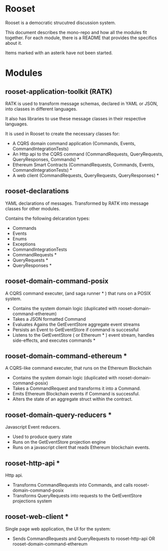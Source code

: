 Rooset
========

Rooset is a democratic strucutred discussion system.

This document describes the mono-repo and how all the modules fit together. For each module, there is a README that provides the specifics about it.

Items marked with an asterik have not been started.



Modules
========



rooset-application-toolkit (RATK)
---------------------------------

RATK is used to transform message schemas, declared in YAML or JSON, into classes in different languages.

It also has libraries to use these message classes in their respective languages.

It is used in Rooset to create the necessary classes for:

  - A CQRS domain command application (Commands, Events, CommandIntegrationTests)
  - An Http api to the CQRS command (CommandRequests, QueryRequests, QueryResponses,
        Commands) *
  - Ethereum Smart Contracts (CommandRequests, Commands, Events, CommandIntegrationTests) *
  - A web client (CommandRequests, QueryRequests, QueryResponses) *



rooset-declarations
------------------

YAML declarations of messages. Transformed by RATK into message classes for other modules.

Contains the following delcaration types:

  - Commands
  - Events
  - Enums
  - Exceptions
  - CommandIntegrationTests
  - CommandRequests *
  - QueryRequests *
  - QueryResponses *



rooset-domain-command-posix
-----------------------------

A CQRS command executer, (and saga runner * ) that runs on a POSIX system.

  - Contains the system domain logic (duplicated with rooset-domain-command-ethereum)
  - Takes a JSON formatted Command
  - Evaluates Agains the GetEventStore aggregate event streams
  - Persists an Event to GetEventStore if command is successful
  - Listens to the GetEventStore ( or Ethereum * ) event stream,
        handles side-effects, and executes commands *



rooset-domain-command-ethereum *
--------------------------------

A CQRS-like command executer, that runs on the Ethereum Blockchain

  - Contains the system domain logic (duplicated with rooset-domain-command-posix)
  - Takes a CommandRequest and transforms it into a Command.
  - Emits Ethereum Blockchain events if Command is successful.
  - Alters the state of an aggregate struct within the contract.



rooset-domain-query-reducers *
----------------------------

Javascript Event reducers.

  - Used to produce query state
  - Runs on the GetEventStore projection engine
  - Runs on a javascript client that reads Ethereum blockchain events.



rooset-http-api *
---------------

Http api.

  - Transforms CommandRequests into Commands, and calls rooset-domain-command-posix
  - Transforms QueryRequests into requests to the GetEventStore projections system



rooset-web-client *
-----------------

Single page web application, the UI for the system:

  - Sends CommandRequests and QueryRequests to rooset-http-api OR
        rooset-domain-command-ethereum
